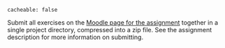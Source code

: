 ```
cacheable: false
```

Submit all exercises on the [Moodle page for the assignment](https://moodle.pugetsound.edu/moodle/mod/assign/view.php?id=335271) together in a single project directory, compressed into a zip file. See the assignment description for more information on submitting.
